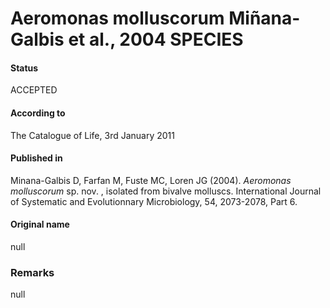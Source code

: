 Aeromonas molluscorum Miñana-Galbis et al., 2004 SPECIES
=======

#### Status
ACCEPTED

#### According to
The Catalogue of Life, 3rd January 2011

#### Published in
Minana-Galbis D, Farfan M, Fuste MC, Loren JG (2004). <i>Aeromonas molluscorum</i> sp. nov. , isolated from bivalve molluscs. International Journal of Systematic and Evolutionnary Microbiology, 54, 2073-2078, Part 6.

#### Original name
null

### Remarks
null